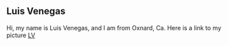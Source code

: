 ## Luis Venegas
Hi, my name is Luis Venegas, and I am from Oxnard, Ca.
Here is a link to my picture [LV](/pictures/LuisVenegas.jpg.jpg)
